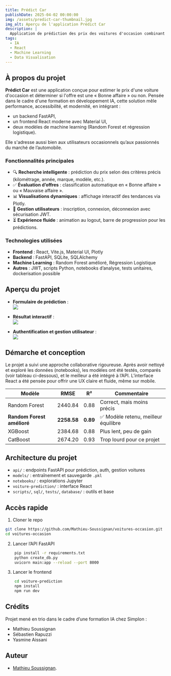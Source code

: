 ```yaml
---
title: Prédict Car
publishDate: 2025-04-02 00:00:00
img: /assets/predict-car-thumbnail.jpg
img_alt: Aperçu de l'application Prédict Car
description: |
  Application de prédiction des prix des voitures d'occasion combinant React, FastAPI et modèles de machine learning. Une UX soignée avec authentification, visualisations interactives et classification des offres.
tags:
  - IA
  - React
  - Machine Learning
  - Data Visualisation
---
```


## À propos du projet

**Prédict Car** est une application conçue pour estimer le prix d'une voiture d'occasion et déterminer si l'offre est une « Bonne affaire » ou non. Pensée dans le cadre d'une formation en développement IA, cette solution mêle performance, accessibilité, et modernité, en intégrant :

- un backend FastAPI,  
- un frontend React moderne avec Material UI,  
- deux modèles de machine learning (Random Forest et régression logistique).

Elle s'adresse aussi bien aux utilisateurs occasionnels qu’aux passionnés du marché de l’automobile.

### Fonctionnalités principales

- 🔍 **Recherche intelligente** : prédiction du prix selon des critères précis (kilométrage, année, marque, modèle, etc.).
- ✅ **Évaluation d’offres** : classification automatique en « Bonne affaire » ou « Mauvaise affaire ».
- 📊 **Visualisations dynamiques** : affichage interactif des tendances via Plotly.
- 👤 **Gestion utilisateurs** : inscription, connexion, déconnexion avec sécurisation JWT.
- ⏳ **Expérience fluide** : animation au logout, barre de progression pour les prédictions.

### Technologies utilisées

- **Frontend** : React, Vite.js, Material UI, Plotly  
- **Backend** : FastAPI, SQLite, SQLAlchemy  
- **Machine Learning** : Random Forest amélioré, Régression Logistique  
- **Autres** : JWT, scripts Python, notebooks d’analyse, tests unitaires, dockerisation possible

## Aperçu du projet

- **Formulaire de prédiction** :  
  ![](/assets/predict-car-form.jpg)

- **Résultat interactif** :  
  ![](/assets/predict-car-result.jpg)

- **Authentification et gestion utilisateur** :  
  ![](/assets/predict-car-auth.jpg)

## Démarche et conception

Le projet a suivi une approche collaborative rigoureuse. Après avoir nettoyé et exploré les données (notebooks), les modèles ont été testés, comparés (voir tableau ci-dessous), et le meilleur a été intégré à l’API. L’interface React a été pensée pour offrir une UX claire et fluide, même sur mobile.

| Modèle                  | RMSE    | R²   | Commentaire                         |
|------------------------|---------|------|-------------------------------------|
| Random Forest          | 2440.84 | 0.88 | Correct, mais moins précis          |
| **Random Forest amélioré** | **2258.58** | **0.89** | ✅ Modèle retenu, meilleur équilibre |
| XGBoost                | 2384.68 | 0.88 | Plus lent, peu de gain              |
| CatBoost               | 2674.20 | 0.93 | Trop lourd pour ce projet           |

## Architecture du projet

- `api/` : endpoints FastAPI pour prédiction, auth, gestion voitures  
- `models/` : entraînement et sauvegarde `.pkl`  
- `notebooks/` : explorations Jupyter  
- `voiture-prediction/` : interface React  
- `scripts/`, `sql/`, `tests/`, `database/` : outils et base

## Accès rapide

1. Cloner le repo
```bash
git clone https://github.com/Mathieu-Soussignan/voitures-occasion.git
cd voitures-occasion
```

2. Lancer l’API FastAPI
```bash
    pip install -r requirements.txt
    python create_db.py
    uvicorn main:app --reload --port 8000
```

3. Lancer le frontend
```bash
    cd voiture-prediction
    npm install
    npm run dev
```
## Crédits
Projet mené en trio dans le cadre d’une formation IA chez Simplon :
- Mathieu Soussignan
- Sébastien Rapuzzi
- Yasmine Aissani

## Auteur
- [Mathieu Soussignan](https://www.mathieu-soussignan.com).
